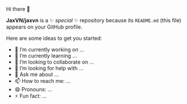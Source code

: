  Hi there 👋

**JaxVN/jaxvn** is a ✨ _special_ ✨ repository because its `README.md` (this file) appears on your GitHub profile.

Here are some ideas to get you started:

- 🔭 I’m currently working on ...
- 🌱 I’m currently learning ...
- 👯 I’m looking to collaborate on ...
- 🤔 I’m looking for help with ...
- 💬 Ask me about ...
- 📫 How to reach me: ...
- 😄 Pronouns: ...
- ⚡ Fun fact: ...
<!--
## Demo & Download
#
# A fully functional demo is available at <a href="http://demo.themefisher.com/brandi">Demo</a>
# You can visit our website to download this theme <a href="https://themefisher.com/products/brandi/">Download Now</a>
#
# Brandi - OnePage Bootstrap Business Template
**NOTE:** Please remember to **STAR** this project and **FOLLOW** [my Github](https://github.com/themefisher) to keep you updated with this template.
## Demo & Download
#
# A fully functional demo is available at <a href="http://demo.themefisher.com/brandi">Demo</a>
# You can visit our website to download this theme <a href="https://themefisher.com/products/brandi/">Download Now</a>
 -->






